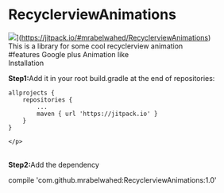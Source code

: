 # RecyclerviewAnimations
![](https://jitpack.io/v/mrabelwahed/RecyclerviewAnimations.svg)](https://jitpack.io/#mrabelwahed/RecyclerviewAnimations)
<br/>This is a library for some cool recyclerview animation
<br/>
#features
Google plus Animation like
<br/>Installation
<p>
<b>Step1:</b>Add it in your root build.gradle at the end of repositories:


	allprojects {
		repositories {
			...
			maven { url 'https://jitpack.io' }
		}
	}

	</p>
<br/>
<b>Step2:</b>Add the dependency
<p> compile 'com.github.mrabelwahed:RecyclerviewAnimations:1.0'</p>

